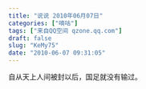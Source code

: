 ```yaml
---
title: "说说 2010年06月07日"
categories: ["嘀咕"]
tags: ["来自QQ空间 qzone.qq.com"]
draft: false
slug: "KeMy75"
date: "2010-06-07 09:31:05"
---
```


自从天上人间被封以后，国足就没有输过。
